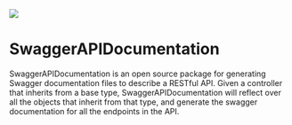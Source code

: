 <a href="http://buildserver.spawtz.com:8000/viewType.html?buildTypeId=SwaggerApiDocumentation_Ci&guest=1">
<img src="http://buildserver.spawtz.com:8000/app/rest/builds/buildType:(id:SwaggerApiDocumentation_Ci)/statusIcon"/>
</a>

SwaggerAPIDocumentation
=======================

SwaggerAPIDocumentation is an open source package for generating Swagger documentation files to describe a RESTful API.  Given a controller that inherits from a base type, SwaggerAPIDocumentation will reflect over all the objects that inherit from that type, and generate the swagger documentation for all the endpoints in the API.
